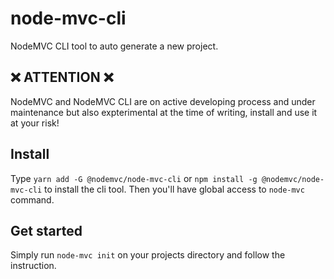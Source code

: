 # node-mvc-cli

NodeMVC CLI tool to auto generate a new project.

## ❌ ATTENTION ❌

NodeMVC and NodeMVC CLI are on active developing process and under maintenance but also expterimental at the time of writing, install and use it at your risk!

## Install

Type ```yarn add -G @nodemvc/node-mvc-cli``` or ```npm install -g @nodemvc/node-mvc-cli``` to install the cli tool. Then you'll have global access to `node-mvc` command.

## Get started

Simply run ```node-mvc init``` on your projects directory and follow the instruction.
